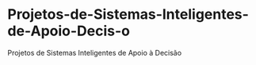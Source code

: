# Projetos-de-Sistemas-Inteligentes-de-Apoio-Decis-o
Projetos de Sistemas Inteligentes de Apoio à Decisão
